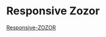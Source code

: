 # Responsive Zozor

>>>>>>>>>>>>>>>>>>>>>>>>>>>>>>>>>>>>>>>>>>>>>>>>>>>>>>>>>>>>>>>>>>>>>>>>>>>>>>>>>

[Responsive-ZOZOR]( https://thdepas.github.io/Tp_final)